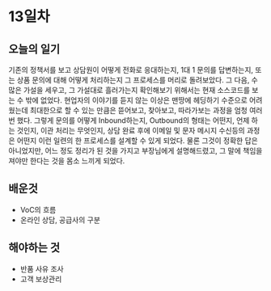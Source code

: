 # 13일차
## 오늘의 일기
기존의 정책서를 보고 상담원이 어떻게 전화로 응대하는지, 1대 1 문의를 답변하는지, 또는 상품 문의에 대해 어떻게 처리하는지 그 프로세스를 머리로 돌려보았다.
그 다음, 수 많은 가설을 세우고, 그 가설대로 흘러가는지 확인해보기 위해서는 현재 소스코드를 보는 수 밖에 없었다. 현업자의 이야기를 듣지 않는 이상은 맨땅에 헤딩하기 수준으로 어려웠는데
최대한으로 할 수 있는 만큼은 뜯어보고, 찾아보고, 따라가보는 과정을 엄청 여러번 했다. 그렇게 문의를 어떻게 Inbound하는지, Outbound의 형태는 어떤지, 언제 하는 것인지,
이관 처리는 무엇인지, 상담 완료 후에 이메일 및 문자 메시지 수신등의 과정은 어떤지 이런 일련의 한 프로세스를 설계할 수 있게 되었다. 물론 그것이 정확한 답은 아니었지만,
어느 정도 정리가 된 것을 가지고 부장님에게 설명해드렸고, 그 말에 책임을 져야만 한다는 것을 몸소 느끼게 되었다.

## 배운것
- VoC의 흐름
- 온라인 상담, 공급사의 구분

## 해야하는 것
- 반품 사유 조사
- 고객 보상관리
